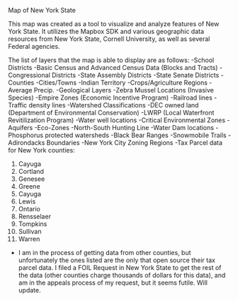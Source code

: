 Map of New York State

This map was created as a tool to visualize and analyze features of New York State. It utilizes the Mapbox SDK and various geographic data resources from New York State, Cornell University, as well as several Federal agencies.

The list of layers that the map is able to display are as follows:
-School Districts
-Basic Census and Advanced Census Data (Blocks and Tracts)
-Congressional Districts
-State Assembly Districts
-State Senate Districts
-Counties
-Cities/Towns
-Indian Territory
-Crops/Agriculture Regions
-Average Precip.
-Geological Layers
-Zebra Mussel Locations (Invasive Species)
-Empire Zones (Economic Incentive Program)
-Railroad lines
-Traffic density lines
-Watershed Classifications
-DEC owned land (Department of Environmental Conservation)
-LWRP (Local Waterfront Revitilization Program)
-Water well locations
-Critical Environmental Zones
-Aquifers
-Eco-Zones
-North-South Hunting Line
-Water Dam locations
-Phosphorus protected watersheds
-Black Bear Ranges
-Snowmobile Trails
-Adirondacks Boundaries
-New York City Zoning Regions
-Tax Parcel data for New York counties:
  1. Cayuga
  2. Cortland
  3. Genesee
  4. Greene
  5. Cayuga
  6. Lewis
  7. Ontario
  8. Rensselaer
  9. Tompkins
  10. Sullivan
  11. Warren
* I am in the process of getting data from other counties, but unfortunately the ones listed are the only that open source their tax parcel data. I filed a FOIL Request in New York State to get the rest of the data (other counties charge thousands of dollars for this data), and am in the appeals process of my request, but it seems futile. Will update.
  

